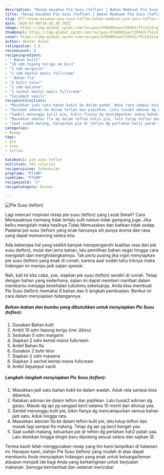 ```yaml
---
description: "Resep masakan Pie Susu (teflon) | Bahan Membuat Pie Susu (teflon) Yang Lezat"
title: "Resep masakan Pie Susu (teflon) | Bahan Membuat Pie Susu (teflon) Yang Lezat"
slug: 677-resep-masakan-pie-susu-teflon-bahan-membuat-pie-susu-teflon-yang-lezat
date: 2020-07-06T16:45:30.783Z
image: https://img-global.cpcdn.com/recipes/d70d085aacf20563/751x532cq70/pie-susu-teflon-foto-resep-utama.jpg
thumbnail: https://img-global.cpcdn.com/recipes/d70d085aacf20563/751x532cq70/pie-susu-teflon-foto-resep-utama.jpg
cover: https://img-global.cpcdn.com/recipes/d70d085aacf20563/751x532cq70/pie-susu-teflon-foto-resep-utama.jpg
author: Hester Hines
ratingvalue: 3.8
reviewcount: 8
recipeingredient:
- " Bahan kulit"
- "10 sdm tepung terigu me biru"
- "5 sdm margarin"
- "2 sdm kental manis fullcream"
- " Bahan fla"
- "2 butir telur"
- "2 sdm maizena"
- "3 sachet kental manis fullcream"
- "Sejumput vanili"
recipeinstructions:
- "Masukkan jadi satu bahan kukit ke dalam wadah. Aduk rata sampai bisa dibentuk."
- "Ratakan adonan ke dalam teflon dan pipihkan. Lalu tusuk2 adonan dg garpu. Masak dg api yg sangaat kecil selama 10 menit dan ditutup yaa."
- "Sambil menunggu kulit pie, bikin flanya dg mencampurkan semua bahan jadi satu. Aduk hingga rata."
- "Masukkan adonan fla ke dalam teflon kulit pie, lalu tutup teflon dan masak lagi sampai fla matang. Tetap dg api yg kecil banget yaa."
- "Saat sudah matang, keluarkan pie dr teflon dg perlahan hati2 patah yaa. Lalu diamkan hingga dingin baru dipotong sesuai selera dan sajikan 😍"
categories:
- Resep
tags:
- pie
- susu
- teflon

katakunci: pie susu teflon 
nutrition: 263 calories
recipecuisine: Indonesian
preptime: "PT19M"
cooktime: "PT40M"
recipeyield: "2"
recipecategory: Dinner

---
```



![Pie Susu (teflon)](https://img-global.cpcdn.com/recipes/d70d085aacf20563/751x532cq70/pie-susu-teflon-foto-resep-utama.jpg)

Lagi mencari inspirasi resep pie susu (teflon) yang Lezat Sekali? Cara Memasaknya memang tidak terlalu sulit namun tidak gampang juga. Jika keliru mengolah maka hasilnya Tidak Memuaskan dan bahkan tidak sedap. Padahal pie susu (teflon) yang enak harusnya sih punya aroma dan rasa yang dapat memancing selera kita.



Ada beberapa hal yang sedikit banyak mempengaruhi kualitas rasa dari pie susu (teflon), mulai dari jenis bahan, lalu pemilihan bahan segar hingga cara mengolah dan menghidangkannya. Tak perlu pusing jika ingin menyiapkan pie susu (teflon) yang enak di rumah, karena asal sudah tahu triknya maka hidangan ini mampu jadi sajian spesial.


Nah, kali ini kita coba, yuk, siapkan pie susu (teflon) sendiri di rumah. Tetap dengan bahan yang sederhana, sajian ini dapat memberi manfaat dalam membantu menjaga kesehatan tubuhmu sekeluarga. Anda bisa membuat Pie Susu (teflon) memakai 9 bahan dan 5 langkah pembuatan. Berikut ini cara dalam menyiapkan hidangannya.

<!--inarticleads1-->

##### Bahan-bahan dan bumbu yang dibutuhkan untuk menyiapkan Pie Susu (teflon):

1. Gunakan  Bahan kulit
1. Ambil 10 sdm tepung terigu (me: ∆biru)
1. Sediakan 5 sdm margarin
1. Siapkan 2 sdm kental manis fullcream
1. Ambil  Bahan fla
1. Gunakan 2 butir telur
1. Siapkan 2 sdm maizena
1. Siapkan 3 sachet kental manis fullcream
1. Ambil Sejumput vanili




<!--inarticleads2-->

##### Langkah-langkah menyiapkan Pie Susu (teflon):

1. Masukkan jadi satu bahan kukit ke dalam wadah. Aduk rata sampai bisa dibentuk.
1. Ratakan adonan ke dalam teflon dan pipihkan. Lalu tusuk2 adonan dg garpu. Masak dg api yg sangaat kecil selama 10 menit dan ditutup yaa.
1. Sambil menunggu kulit pie, bikin flanya dg mencampurkan semua bahan jadi satu. Aduk hingga rata.
1. Masukkan adonan fla ke dalam teflon kulit pie, lalu tutup teflon dan masak lagi sampai fla matang. Tetap dg api yg kecil banget yaa.
1. Saat sudah matang, keluarkan pie dr teflon dg perlahan hati2 patah yaa. Lalu diamkan hingga dingin baru dipotong sesuai selera dan sajikan 😍




Terima kasih telah menggunakan resep yang tim kami tampilkan di halaman ini. Harapan kami, olahan Pie Susu (teflon) yang mudah di atas dapat membantu Anda menyiapkan hidangan yang enak untuk keluarga/teman ataupun menjadi ide bagi Anda yang berkeinginan untuk berjualan makanan. Semoga bermanfaat dan selamat mencoba!
